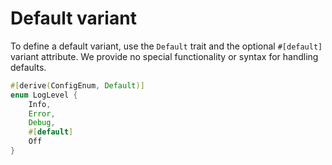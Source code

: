 # Default variant

To define a default variant, use the `Default` trait and the optional `#[default]` variant
attribute. We provide no special functionality or syntax for handling defaults.

```rust
#[derive(ConfigEnum, Default)]
enum LogLevel {
	Info,
	Error,
	Debug,
	#[default]
	Off
}
```
